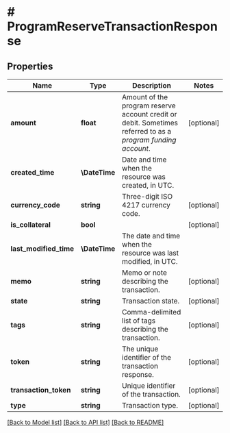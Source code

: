 # # ProgramReserveTransactionResponse

## Properties

Name | Type | Description | Notes
------------ | ------------- | ------------- | -------------
**amount** | **float** | Amount of the program reserve account credit or debit. Sometimes referred to as a _program funding account_. | [optional]
**created_time** | **\DateTime** | Date and time when the resource was created, in UTC. |
**currency_code** | **string** | Three-digit ISO 4217 currency code. | [optional]
**is_collateral** | **bool** |  | [optional]
**last_modified_time** | **\DateTime** | The date and time when the resource was last modified, in UTC. |
**memo** | **string** | Memo or note describing the transaction. | [optional]
**state** | **string** | Transaction state. | [optional]
**tags** | **string** | Comma-delimited list of tags describing the transaction. | [optional]
**token** | **string** | The unique identifier of the transaction response. | [optional]
**transaction_token** | **string** | Unique identifier of the transaction. | [optional]
**type** | **string** | Transaction type. | [optional]

[[Back to Model list]](../../README.md#models) [[Back to API list]](../../README.md#endpoints) [[Back to README]](../../README.md)
